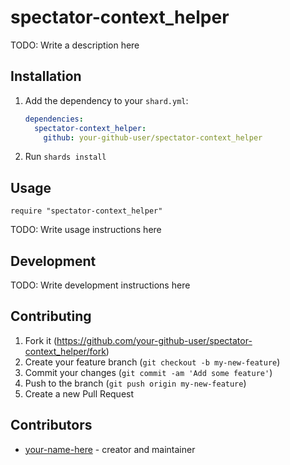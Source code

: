 # spectator-context_helper

TODO: Write a description here

## Installation

1. Add the dependency to your `shard.yml`:

   ```yaml
   dependencies:
     spectator-context_helper:
       github: your-github-user/spectator-context_helper
   ```

2. Run `shards install`

## Usage

```crystal
require "spectator-context_helper"
```

TODO: Write usage instructions here

## Development

TODO: Write development instructions here

## Contributing

1. Fork it (<https://github.com/your-github-user/spectator-context_helper/fork>)
2. Create your feature branch (`git checkout -b my-new-feature`)
3. Commit your changes (`git commit -am 'Add some feature'`)
4. Push to the branch (`git push origin my-new-feature`)
5. Create a new Pull Request

## Contributors

- [your-name-here](https://github.com/your-github-user) - creator and maintainer
